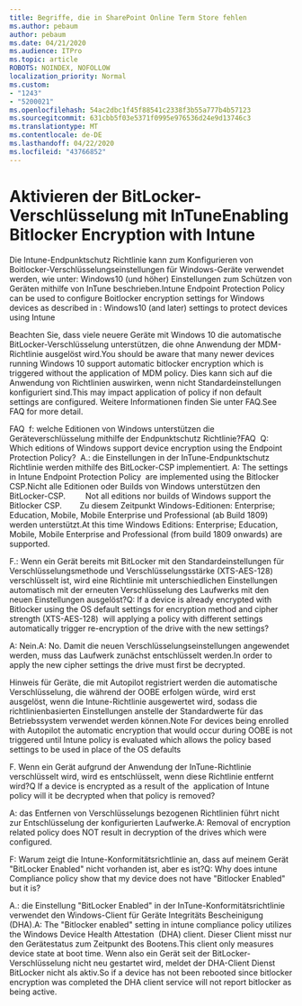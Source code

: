 ```yaml
---
title: Begriffe, die in SharePoint Online Term Store fehlen
ms.author: pebaum
author: pebaum
ms.date: 04/21/2020
ms.audience: ITPro
ms.topic: article
ROBOTS: NOINDEX, NOFOLLOW
localization_priority: Normal
ms.custom:
- "1243"
- "5200021"
ms.openlocfilehash: 54ac2dbc1f45f88541c2338f3b55a777b4b57123
ms.sourcegitcommit: 631cbb5f03e5371f0995e976536d24e9d13746c3
ms.translationtype: MT
ms.contentlocale: de-DE
ms.lasthandoff: 04/22/2020
ms.locfileid: "43766852"
---
```

# <a name="enabling-bitlocker-encryption-with-intune"></a><span data-ttu-id="810f9-102">Aktivieren der BitLocker-Verschlüsselung mit InTune</span><span class="sxs-lookup"><span data-stu-id="810f9-102">Enabling Bitlocker Encryption with Intune</span></span>

<span data-ttu-id="810f9-103">Die Intune-Endpunktschutz Richtlinie kann zum Konfigurieren von Boitlocker-Verschlüsselungseinstellungen für Windows-Geräte verwendet werden, wie unter: Windows10 (und höher) Einstellungen zum Schützen von Geräten mithilfe von InTune beschrieben.</span><span class="sxs-lookup"><span data-stu-id="810f9-103">Intune Endpoint Protection Policy can be used to configure Boitlocker encryption settings for Windows devices as described in : Windows10 (and later) settings to protect devices using Intune</span></span>

<span data-ttu-id="810f9-104">Beachten Sie, dass viele neuere Geräte mit Windows 10 die automatische BitLocker-Verschlüsselung unterstützen, die ohne Anwendung der MDM-Richtlinie ausgelöst wird.</span><span class="sxs-lookup"><span data-stu-id="810f9-104">You should be aware that many newer devices running Windows 10 support automatic bitlocker encryption which is triggered without the application of MDM policy.</span></span> <span data-ttu-id="810f9-105">Dies kann sich auf die Anwendung von Richtlinien auswirken, wenn nicht Standardeinstellungen konfiguriert sind.</span><span class="sxs-lookup"><span data-stu-id="810f9-105">This may impact application of policy if non default settings are configured.</span></span> <span data-ttu-id="810f9-106">Weitere Informationen finden Sie unter FAQ.</span><span class="sxs-lookup"><span data-stu-id="810f9-106">See FAQ for more detail.</span></span>


<span data-ttu-id="810f9-107">FAQ  f: welche Editionen von Windows unterstützen die Geräteverschlüsselung mithilfe der Endpunktschutz Richtlinie?</span><span class="sxs-lookup"><span data-stu-id="810f9-107">FAQ  Q: Which editions of Windows support device encryption using the Endpoint Protection Policy?</span></span>
<span data-ttu-id="810f9-108"> A.: die Einstellungen in der InTune-Endpunktschutz Richtlinie werden mithilfe des BitLocker-CSP implementiert.</span><span class="sxs-lookup"><span data-stu-id="810f9-108"> A: The settings in Intune Endpoint Protection Policy  are implemented using the Bitlocker CSP.</span></span><span data-ttu-id="810f9-109">Nicht alle Editionen oder Builds von Windows unterstützen den BitLocker-CSP. 
     </span><span class="sxs-lookup"><span data-stu-id="810f9-109">  Not all editions nor builds of Windows support the Bitlocker CSP. 
     </span></span> <span data-ttu-id="810f9-110">Zu diesem Zeitpunkt Windows-Editionen: Enterprise; Education, Mobile, Mobile Enterprise und Professional (ab Build 1809) werden unterstützt.</span><span class="sxs-lookup"><span data-stu-id="810f9-110">At this time Windows Editions: Enterprise; Education, Mobile, Mobile Enterprise and Professional (from build 1809 onwards) are supported.</span></span>




<span data-ttu-id="810f9-111">F.: Wenn ein Gerät bereits mit BitLocker mit den Standardeinstellungen für Verschlüsselungsmethode und Verschlüsselungsstärke (XTS-AES-128) verschlüsselt ist, wird eine Richtlinie mit unterschiedlichen Einstellungen automatisch mit der erneuten Verschlüsselung des Laufwerks mit den neuen Einstellungen ausgelöst?</span><span class="sxs-lookup"><span data-stu-id="810f9-111">Q: If a device is already encrypted with Bitlocker using the OS default settings for encryption method and cipher strength (XTS-AES-128)  will applying a policy with different settings automatically trigger re-encryption of the drive with the new settings?</span></span>

<span data-ttu-id="810f9-112">A: Nein.</span><span class="sxs-lookup"><span data-stu-id="810f9-112">A: No.</span></span> <span data-ttu-id="810f9-113">Damit die neuen Verschlüsselungseinstellungen angewendet werden, muss das Laufwerk zunächst entschlüsselt werden.</span><span class="sxs-lookup"><span data-stu-id="810f9-113">In order to apply the new cipher settings the drive must first be decrypted.</span></span>

<span data-ttu-id="810f9-114">Hinweis für Geräte, die mit Autopilot registriert werden die automatische Verschlüsselung, die während der OOBE erfolgen würde, wird erst ausgelöst, wenn die Intune-Richtlinie ausgewertet wird, sodass die richtlinienbasierten Einstellungen anstelle der Standardwerte für das Betriebssystem verwendet werden können.</span><span class="sxs-lookup"><span data-stu-id="810f9-114">Note For devices being enrolled with Autopilot the automatic encryption that would occur during OOBE is not triggered until Intune policy is evaluated which allows the policy based settings to be used in place of the OS defaults</span></span>




<span data-ttu-id="810f9-115">F. Wenn ein Gerät aufgrund der Anwendung der InTune-Richtlinie verschlüsselt wird, wird es entschlüsselt, wenn diese Richtlinie entfernt wird?</span><span class="sxs-lookup"><span data-stu-id="810f9-115">Q If a device is encrypted as a result of the  application of Intune policy will it be decrypted when that policy is removed?</span></span>

<span data-ttu-id="810f9-116">A: das Entfernen von Verschlüsselungs bezogenen Richtlinien führt nicht zur Entschlüsselung der konfigurierten Laufwerke.</span><span class="sxs-lookup"><span data-stu-id="810f9-116">A: Removal of encryption related policy does NOT result in decryption of the drives which were configured.</span></span>




<span data-ttu-id="810f9-117">F: Warum zeigt die Intune-Konformitätsrichtlinie an, dass auf meinem Gerät "BitLocker Enabled" nicht vorhanden ist, aber es ist?</span><span class="sxs-lookup"><span data-stu-id="810f9-117">Q: Why does intune Compliance policy show that my device does not have "Bitlocker Enabled" but it is?</span></span>

<span data-ttu-id="810f9-118">A.: die Einstellung "BitLocker Enabled" in der InTune-Konformitätsrichtlinie verwendet den Windows-Client für Geräte Integritäts Bescheinigung (DHA).</span><span class="sxs-lookup"><span data-stu-id="810f9-118">A: The "Bitlocker enabled" setting in intune compliance policy utilizes the Windows Device Health Attestation  (DHA) client.</span></span> <span data-ttu-id="810f9-119">Dieser Client misst nur den Gerätestatus zum Zeitpunkt des Bootens.</span><span class="sxs-lookup"><span data-stu-id="810f9-119">This client only measures device state at boot time.</span></span> <span data-ttu-id="810f9-120">Wenn also ein Gerät seit der BitLocker-Verschlüsselung nicht neu gestartet wird, meldet der DHA-Client Dienst BitLocker nicht als aktiv.</span><span class="sxs-lookup"><span data-stu-id="810f9-120">So if a device has not been rebooted since bitlocker encryption was completed the DHA client service will not report bitlocker as being active.</span></span>